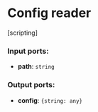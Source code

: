 # Config reader

[scripting]

### Input ports:

* __path__: `string`


### Output ports:

* __config__: `{string: any}`



